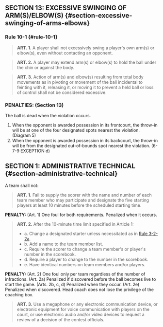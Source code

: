 <!-- Section: Excessive Swinging of Arm(s)/Elbow(s) -->

## SECTION 13: EXCESSIVE SWINGING OF ARM(S)/ELBOW(S) {#section-excessive-swinging-of-arms-elbows}

### Rule 10-1 {#rule-10-1}

> **ART. 1.** A player shall not excessively swing a player's own arm(s) or elbow(s), even without contacting an opponent.

> **ART. 2.** A player may extend arm(s) or elbow(s) to hold the ball under the chin or against the body.

> **ART. 3.** Action of arm(s) and elbow(s) resulting from total body movements as in pivoting or movement of the ball incidental to feinting with it, releasing it, or moving it to prevent a held ball or loss of control shall not be considered excessive.

### PENALTIES: (Section 13)

The ball is dead when the violation occurs.

1. When the opponent is awarded possession in its frontcourt, the throw-in will be at one of the four designated spots nearest the violation. (Diagram 5)
2. When the opponent is awarded possession in its backcourt, the throw-in will be from the designated out-of-bounds spot nearest the violation. (6-7-9 EXCEPTION d)

<!-- Section: Administrative Technical -->

## SECTION 1: ADMINISTRATIVE TECHNICAL {#section-administrative-technical}

A team shall not:

> **ART. 1.** Fail to supply the scorer with the name and number of each team member who may participate and designate the five starting players at least 10 minutes before the scheduled starting time.

**PENALTY:** (Art. 1) One foul for both requirements. Penalized when it occurs.

> **ART. 2.** After the 10-minute time limit specified in Article 1:
>
> - a. Change a designated starter unless necessitated as in [Rule 3-2-2a](#rule-3-2-2).
> - b. Add a name to the team member list.
> - c. Require the scorer to change a team member's or player's number in the scorebook.
> - d. Require a player to change to the number in the scorebook.
> - e. Have identical numbers on team members and/or players.

**PENALTY:** (Art. 2) One foul only per team regardless of the number of infractions. (Art. 2a) Penalized if discovered before the ball becomes live to start the game. (Arts. 2b, c, d) Penalized when they occur. (Art. 2e) Penalized when discovered. Head coach does not lose the privilege of the coaching box.

> **ART. 3.** Use a megaphone or any electronic communication device, or electronic equipment for voice communication with players on the court, or use electronic audio and/or video devices to request a review of a decision of the contest officials.
